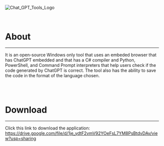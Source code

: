 ![Chat_GPT_Tools_Logo](https://user-images.githubusercontent.com/87245086/215904759-b6b2d7f3-2cb5-4433-aab9-75fd1ef02b5c.png)


<br>

# About
______________

It is an open-source Windows only tool that uses an embeded browser that has ChatGPT embedded and that has a C# compiler and Python, PowerShell, and Command Prompt interpreters that help users check if the code generated by ChatGPT is correct. The tool also has the ability to save the code in the format of the language chosen.

<br>
<br>

# Download
____________

Click this link to download the application: https://drive.google.com/file/d/1je_ydtF2vmV92YOeFsL7YM8PsBtdvDAv/view?usp=sharing
